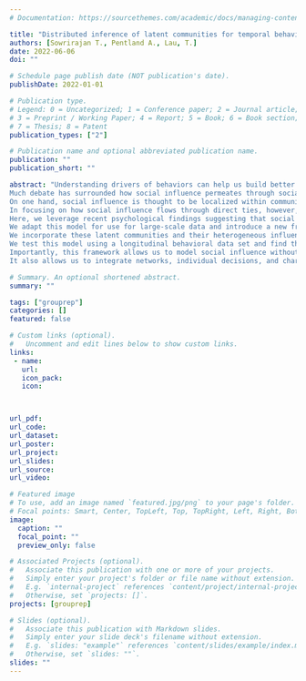```yaml
---
# Documentation: https://sourcethemes.com/academic/docs/managing-content/

title: "Distributed inference of latent communities for temporal behavior prediction"
authors: [Sowrirajan T., Pentland A., Lau, T.]
date: 2022-06-06
doi: ""

# Schedule page publish date (NOT publication's date).
publishDate: 2022-01-01

# Publication type.
# Legend: 0 = Uncategorized; 1 = Conference paper; 2 = Journal article;
# 3 = Preprint / Working Paper; 4 = Report; 5 = Book; 6 = Book section;
# 7 = Thesis; 8 = Patent
publication_types: ["2"]

# Publication name and optional abbreviated publication name.
publication: ""
publication_short: ""

abstract: "Understanding drivers of behaviors can help us build better predictive models.
Much debate has surrounded how social influence permeates through social networks.
On one hand, social influence is thought to be localized within communities, other work has demonstrated that social influence can diffuse through weak ties within networks.
In focusing on how social influence flows through direct ties, however, the literature has missed the potential of leveraging social groups, which also exert social influence on their members.
Here, we leverage recent psychological findings suggesting that social influence and social groups, rather than depending on direct ties, are the result of the latent communities that one infers by observing others’ preferences and behaviors.
We adapt this model for use for large-scale data and introduce a new framework, the Distributed Latent Group Influence Model, wherein we leverage this idea across a large network to predict behavior. 
We incorporate these latent communities and their heterogeneous influence on members into a model predicting behavior across time.
We test this model using a longitudinal behavioral data set and find that these inferred latent communities (rather than self-reported network structures) can predict significant variation in behaviors.
Importantly, this framework allows us to model social influence without needing predetermined, self-reported social network structures—a common feature of current research.
It also allows us to integrate networks, individual decisions, and characteristics into an interpretable model from which we can derive insights and accurately predict shifting behaviors over time. "

# Summary. An optional shortened abstract.
summary: ""

tags: ["grouprep"]
categories: []
featured: false

# Custom links (optional).
#   Uncomment and edit lines below to show custom links.
links:
 - name: 
   url: 
   icon_pack: 
   icon: 



url_pdf: 
url_code:
url_dataset: 
url_poster:
url_project:
url_slides:
url_source:
url_video:

# Featured image
# To use, add an image named `featured.jpg/png` to your page's folder. 
# Focal points: Smart, Center, TopLeft, Top, TopRight, Left, Right, BottomLeft, Bottom, BottomRight.
image:
  caption: ""
  focal_point: ""
  preview_only: false

# Associated Projects (optional).
#   Associate this publication with one or more of your projects.
#   Simply enter your project's folder or file name without extension.
#   E.g. `internal-project` references `content/project/internal-project/index.md`.
#   Otherwise, set `projects: []`.
projects: [grouprep]

# Slides (optional).
#   Associate this publication with Markdown slides.
#   Simply enter your slide deck's filename without extension.
#   E.g. `slides: "example"` references `content/slides/example/index.md`.
#   Otherwise, set `slides: ""`.
slides: ""
---
```

